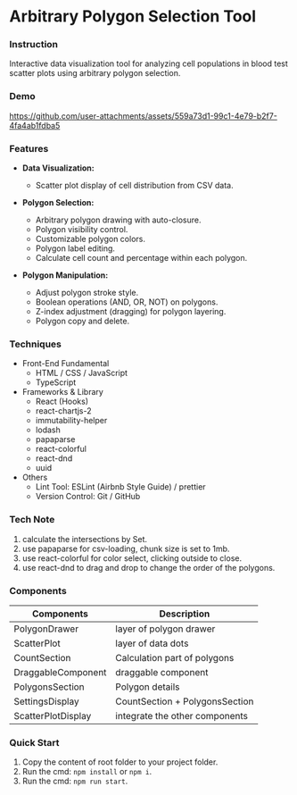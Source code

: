 # Arbitrary Polygon Selection Tool

### Instruction

Interactive data visualization tool for analyzing cell populations in blood test scatter plots using arbitrary polygon selection.

### Demo



https://github.com/user-attachments/assets/559a73d1-99c1-4e79-b2f7-4fa4ab1fdba5



### Features

- **Data Visualization:**
  - Scatter plot display of cell distribution from CSV data.

- **Polygon Selection:**
  - Arbitrary polygon drawing with auto-closure.
  - Polygon visibility control.
  - Customizable polygon colors.
  - Polygon label editing.
  - Calculate cell count and percentage within each polygon.

- **Polygon Manipulation:**
  - Adjust polygon stroke style.
  - Boolean operations (AND, OR, NOT) on polygons.
  - Z-index adjustment (dragging) for polygon layering.
  - Polygon copy and delete.

### Techniques

- Front-End Fundamental
  - HTML / CSS / JavaScript
  - TypeScript
- Frameworks & Library
  - React (Hooks)
  - react-chartjs-2
  - immutability-helper
  - lodash
  - papaparse
  - react-colorful
  - react-dnd
  - uuid
- Others
  - Lint Tool: ESLint (Airbnb Style Guide) / prettier
  - Version Control: Git / GitHub

### Tech Note

1. calculate the intersections by Set.
2. use papaparse for csv-loading, chunk size is set to 1mb.
3. use react-colorful for color select, clicking outside to close.
4. use react-dnd to drag and drop to change the order of the polygons.

### Components

| Components         | Description                    |
| ------------------ | ------------------------------ |
| PolygonDrawer      | layer of polygon drawer        |
| ScatterPlot        | layer of data dots             |
| CountSection       | Calculation part of polygons   |
| DraggableComponent | draggable component            |
| PolygonsSection    | Polygon details                |
| SettingsDisplay    | CountSection + PolygonsSection |
| ScatterPlotDisplay | integrate the other components |

### Quick Start

1. Copy the content of root folder to your project folder.
2. Run the cmd: `npm install` or `npm i`.
3. Run the cmd: `npm run start`.
